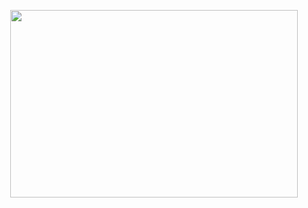 <p align="center">
  <img width="460" height="300" src="https://cdn271.picsart.com/25e93edb-ee3c-4ec0-980d-4d7b4da208bf/451750255017201.png?to=crop&type=webp&r=1008x731&q=85">
</p>
